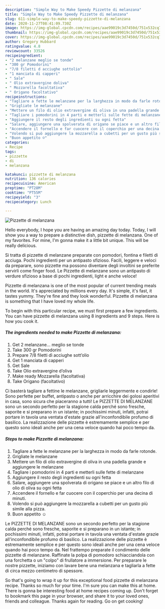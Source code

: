 ```yaml
---
description: "Simple Way to Make Speedy Pizzette di melanzana"
title: "Simple Way to Make Speedy Pizzette di melanzana"
slug: 611-simple-way-to-make-speedy-pizzette-di-melanzana
date: 2020-11-27T08:41:09.730Z
image: https://img-global.cpcdn.com/recipes/aae99019c3d7450d/751x532cq70/pizzette-di-melanzana-recipe-main-photo.jpg
thumbnail: https://img-global.cpcdn.com/recipes/aae99019c3d7450d/751x532cq70/pizzette-di-melanzana-recipe-main-photo.jpg
cover: https://img-global.cpcdn.com/recipes/aae99019c3d7450d/751x532cq70/pizzette-di-melanzana-recipe-main-photo.jpg
author: Gregory Hubbard
ratingvalue: 4.8
reviewcount: 33526
recipeingredient:
- "2 melanzane meglio se tonde"
- "300 gr Pomodorini"
- "7/8 filetti d acciughe sottolio"
- "1 manciata di capperi"
- " Sale"
- " Olio extravergine doliva"
- " Mozzarella facoltativa"
- " Origano facoltativo"
recipeinstructions:
- "Tagliare a fette le melanzane per la larghezza in modo da farle rotonde."
- "Grigliate le melanzane"
- "Mettere un filo di olio extravergine di oliva in una padella grande e aggiungere le melanzane"
- "Tagliare i pomodorini in 4 parti e metterli sulle fette di melanzane"
- "Aggiungere il resto degli ingredienti su ogni fetta"
- "Salare, aggiungere una spolverata di origano se piace e un altro filo di olio di oliva su ogni fetta"
- "Accendere il fornello e far cuocere con il coperchio per una decina di minuti."
- "Volendo si può aggiungere la mozzarella a cubetti per un gusto più simile alla pizza."
- "Buon appetito ☺️"
categories:
- Recipe
tags:
- pizzette
- di
- melanzana

katakunci: pizzette di melanzana 
nutrition: 136 calories
recipecuisine: American
preptime: "PT28M"
cooktime: "PT55M"
recipeyield: "3"
recipecategory: Lunch

---
```



![Pizzette di melanzana](https://img-global.cpcdn.com/recipes/aae99019c3d7450d/751x532cq70/pizzette-di-melanzana-recipe-main-photo.jpg)

Hello everybody, I hope you are having an amazing day today. Today, I will show you a way to prepare a distinctive dish, pizzette di melanzana. One of my favorites. For mine, I'm gonna make it a little bit unique. This will be really delicious.

Si tratta di pizzette di melanzane preparate con pomodori, fontina e filetti di acciuga. Pochi ingredienti per un antipasto sfizioso. Facili, leggere e veloci da preparare, sono pizzette ma possono diventare degli involtini se preferite servirli come finger food. Le Pizzette di melanzane sono un antipasto di verdure sfizioso a base di pochi ingredienti, light e anche veloce!

Pizzette di melanzana is one of the most popular of current trending meals in the world. It's appreciated by millions every day. It's simple, it's fast, it tastes yummy. They're fine and they look wonderful. Pizzette di melanzana is something that I have loved my whole life.


To begin with this particular recipe, we must first prepare a few ingredients. You can have pizzette di melanzana using 8 ingredients and 9 steps. Here is how you cook it.

<!--inarticleads1-->

##### The ingredients needed to make Pizzette di melanzana:

1. Get 2 melanzane... meglio se tonde
1. Take 300 gr Pomodorini
1. Prepare 7/8 filetti dì acciughe sott’olio
1. Get 1 manciata di capperi
1. Get  Sale
1. Take  Olio extravergine d’oliva
1. Make ready  Mozzarella (facoltativa)
1. Take  Origano (facoltativo)


Ci basterà tagliare a fettine le melanzane, grigliarle leggermente e condirle! Sono perfette per buffet, antipasto o anche per arricchire dei golosi aperitivi in casa, sono sicura che piaceranno a tutti! Le PIZZETTE DI MELANZANE sono un secondo perfetto per la stagione calda perché sono fresche, saporite e si preparano in un istante; in pochissimi minuti, infatti, potrai portare in tavola una ventata d&#39;estate grazie all&#39;inconfondibile profumo di basilico. La realizzazione delle pizzette è estremamente semplice e per questo sono ideali anche per una cena veloce quando hai poco tempo da. 

<!--inarticleads2-->

##### Steps to make Pizzette di melanzana:

1. Tagliare a fette le melanzane per la larghezza in modo da farle rotonde.
1. Grigliate le melanzane
1. Mettere un filo di olio extravergine di oliva in una padella grande e aggiungere le melanzane
1. Tagliare i pomodorini in 4 parti e metterli sulle fette di melanzane
1. Aggiungere il resto degli ingredienti su ogni fetta
1. Salare, aggiungere una spolverata di origano se piace e un altro filo di olio di oliva su ogni fetta
1. Accendere il fornello e far cuocere con il coperchio per una decina di minuti.
1. Volendo si può aggiungere la mozzarella a cubetti per un gusto più simile alla pizza.
1. Buon appetito ☺️


Le PIZZETTE DI MELANZANE sono un secondo perfetto per la stagione calda perché sono fresche, saporite e si preparano in un istante; in pochissimi minuti, infatti, potrai portare in tavola una ventata d&#39;estate grazie all&#39;inconfondibile profumo di basilico. La realizzazione delle pizzette è estremamente semplice e per questo sono ideali anche per una cena veloce quando hai poco tempo da. Nel frattempo preparate il condimento delle pizzette di melanzane. Raffinate la polpa di pomodoro schiacciandola con una forchetta o un &#34;colpo&#34; di frullatore a immersione. Per preparare le nostre pizzette, iniziamo con lavare bene una melanzana e tagliarla a fette di circa mezzo centimetro di spessore. 

So that's going to wrap it up for this exceptional food pizzette di melanzana recipe. Thanks so much for your time. I'm sure you can make this at home. There is gonna be interesting food at home recipes coming up. Don't forget to bookmark this page in your browser, and share it to your loved ones, friends and colleague. Thanks again for reading. Go on get cooking!
